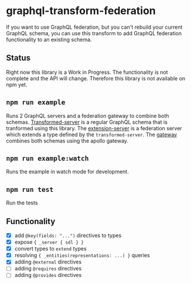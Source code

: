 # graphql-transform-federation

If you want to use GraphQL federation, but you can't rebuild your current GraphQL schema, you can use this transform to add GraphQL federation functionality to an existing schema.

## Status

Right now this library is a Work in Progress. The functionality is not complete and the API will change. Therefore this library is not available on npm yet.

## `npm run example`

Runs 2 GraphQL servers and a federation gateway to combine both schemas. [Transformed-server](./example/transformed-server.ts) is a regular GraphQL schema that is tranformed using this library. The [extension-server](./example/extension-server.ts) is a federation server which extends a type defined by the `transformed-server`. The [gateway](./example/gateway.ts) combines both schemas using the apollo gateway.

## `npm run example:watch`

Runs the example in watch mode for development.

## `npm run test`

Run the tests

## Functionality

- [x] add `@key(fields: "...")` directives to types
- [x] expose `{ _server { sdl } }`
- [x] convert types to `extend` types
- [x] resolving `{ _entities(representations: ...) }` queries
- [x] adding `@external` directives
- [ ] adding `@requires` directives
- [ ] adding `@provides` directives

